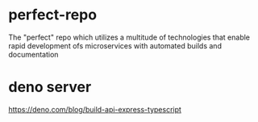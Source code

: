 # perfect-repo
The "perfect" repo which utilizes a multitude of technologies that enable rapid development ofs microservices with automated builds and documentation


# deno server
https://deno.com/blog/build-api-express-typescript
